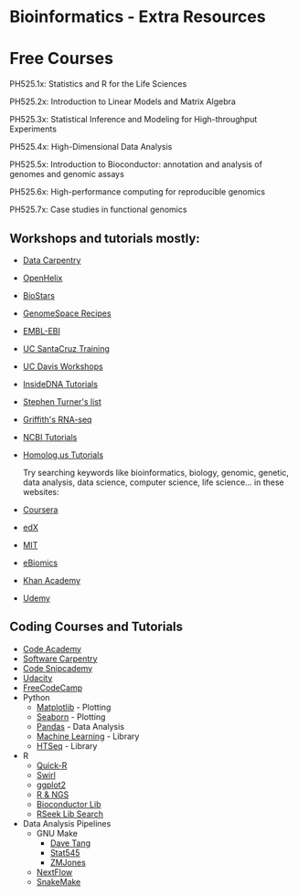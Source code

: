 # Bioinformatics - Extra Resources

# Free Courses

PH525.1x: Statistics and R for the Life Sciences

PH525.2x: Introduction to Linear Models and Matrix Algebra

PH525.3x: Statistical Inference and Modeling for High-throughput Experiments

PH525.4x: High-Dimensional Data Analysis

PH525.5x: Introduction to Bioconductor: annotation and analysis of genomes and genomic assays

PH525.6x: High-performance computing for reproducible genomics

PH525.7x: Case studies in functional genomics

## Workshops and tutorials mostly:
* [Data Carpentry](http://www.datacarpentry.org/lessons/)
* [OpenHelix](http://www.openhelix.com/freeTutorials.cgi)
* [BioStars](https://www.biostars.org/t/Tutorials/)
* [GenomeSpace Recipes](http://recipes.genomespace.org/home)
* [EMBL-EBI](https://www.ebi.ac.uk/training/online/course-list)
* [UC SantaCruz Training](https://genome.ucsc.edu/training/index.html)
* [UC Davis Workshops](http://bioinformatics.ucdavis.edu/training/documentation/)
* [InsideDNA Tutorials](https://insidedna.me/tutorials)
* [Stephen Turner's list](http://stephenturner.us/edu.html)
* [Griffith's RNA-seq](https://github.com/griffithlab/rnaseq_tutorial/wiki)
* [NCBI Tutorials](http://www.ncbi.nlm.nih.gov/home/learn.shtml)
* [Homolog.us Tutorials](http://homolog.us/Tutorials/)

  Try searching keywords like bioinformatics, biology, genomic, genetic, data analysis, data science, computer science, life science... in these websites:
* [Coursera](https://www.coursera.org/)
* [edX](https://www.edx.org/)
* [MIT](http://ocw.mit.edu/courses)
* [eBiomics](http://ebiomics.sdcinfo.com/)
* [Khan Academy](http://www.khanacademy.org/)
* [Udemy](http://www.udemy.com/)


## Coding Courses and Tutorials
* [Code Academy](https://www.codecademy.com/#!/exercises/0)
* [Software Carpentry](http://software-carpentry.org/lessons/)
* [Code Snipcademy](http://code.snipcademy.com)
* [Udacity](https://www.udacity.com/)
* [FreeCodeCamp](https://www.freecodecamp.com/)
* Python
  * [Matplotlib](http://www.loria.fr/~rougier/teaching/matplotlib/) - Plotting
  * [Seaborn](https://web.stanford.edu/~mwaskom/software/seaborn/tutorial.html) - Plotting
  * [Pandas](http://pandas.pydata.org/pandas-docs/stable/) - Data Analysis
  * [Machine Learning](http://scikit-learn.org/stable/documentation.html) - Library
  * [HTSeq](http://www-huber.embl.de/users/anders/HTSeq/doc/overview.html) - Library
* R
  * [Quick-R](http://www.statmethods.net/)
  * [Swirl](http://swirlstats.com/students.html)
  * [ggplot2](http://ggplot2.org/)
  * [R & NGS](http://manuals.bioinformatics.ucr.edu/home/ht-seq#TOC-SOAP)
  * [Bioconductor Lib](http://bioconductor.org/help/workflows/)
  * [RSeek Lib Search](http://www.rseek.org/)
* Data Analysis Pipelines
  * GNU Make
    * [Dave Tang](http://davetang.org/muse/2015/05/31/learning-about-makefiles/)
    * [Stat545](http://stat545.com/automation04_make-activity.html)
    * [ZMJones](http://zmjones.com/make/)
  * [NextFlow](http://www.nextflow.io/docs/latest/index.html)
  * [SnakeMake](http://snakemake.bitbucket.org/snakemake-tutorial.html)
